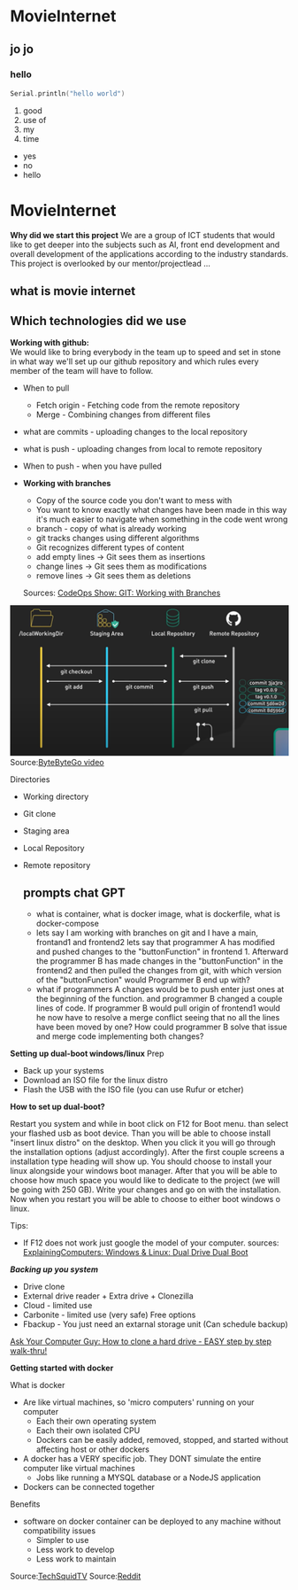 # MovieInternet

## jo jo

### hello

```C
Serial.println("hello world")
```

1. good
2. use of
3. my
4. time

- yes
- no
- hello

# MovieInternet

**Why did we start this project**
We are a group of ICT students that would like to get deeper into the subjects such as AI, front end development and overall development of the applications according to the industry standards. This project is overlooked by our mentor/projectlead ... 


**what is movie internet**
---

**Which technologies did we use**
---

**Working with github:**  
We would like to bring everybody in the team up to speed and set in stone in what way we'll set up our github repository and which rules every member of the team will have to follow. 



*   When to pull
    * Fetch origin - Fetching code from the remote repository
    * Merge - Combining changes from different files
  
* what are commits - uploading changes to the local repository
* what is push - uploading changes from local to remote repository
* When to push - when you have pulled
*   
  **Working with branches**

  * Copy of the source code you don't want to mess with
  * You want to know exactly what changes have been made in this way it's much easier to navigate when something in the code went wrong 
  * branch - copy of what is already working
  * git tracks changes using different algorithms
  * Git recognizes different types of content
  * add empty lines → Git sees them as insertions
  * change lines → Git sees them as modifications
  * remove lines → Git sees them as deletions
  

  Sources:
  [CodeOps Show: GIT: Working with Branches](https://www.youtube.com/watch?v=JTE2Fn_sCZs)

![alt text](image.png)  
Source:[ByteByteGo video](https://www.youtube.com/watch?v=e9lnsKot_SQ)

Directories
* Working directory
- Git clone
* Staging area
* Local Repository
* Remote repository

  prompts chat GPT 
  ---

  - what is container, what is docker image, what is dockerfile, what is docker-compose
  - lets say I am working with branches on git and I have a main, frontand1 and frontend2 lets say that programmer A has modified and pushed changes to the "buttonFunction" in frontend 1. Afterward the programmer B has made changes in the "buttonFunction" in the frontend2 and then pulled the changes from git, with which version of the "buttonFunction" would Programmer B end up with?
  - what if programmers A changes would be to push enter just ones at the beginning of the function. and programmer B changed a couple lines of code. 
  If programmer B would pull origin of frontend1 would he now have to resolve a merge conflict seeing that no all the lines have been moved by one?
  How could programmer B solve that issue and merge code implementing both changes?





**Setting up dual-boot windows/linux**
Prep
* Back up your systems
* Download an ISO file for the linux distro
* Flash the USB with the ISO file (you can use Rufur or etcher)


**How to set up dual-boot?**

Restart you system and while in boot click on F12 for Boot menu. than select your flashed usb as boot device. Than you will be able to choose install "insert linux distro" on the desktop. When you click it you will go through the installation options (adjust accordingly). After the first couple screens a installation type heading will show up. You should choose to install your linux alongside your windows boot manager. After that you will be able to choose how much space you would like to dedicate to the project (we will be going with 250 GB). Write your changes and go on with the installation. Now when you restart you will be able to choose to either boot windows o linux.

Tips:
* If F12 does not work just google the model of your computer.
sources:  
[ExplainingComputers: Windows & Linux: Dual Drive Dual Boot](https://www.youtube.com/watch?v=KWVte9WGxGE)

***Backing up you system***

* Drive clone
* External drive reader + Extra drive + Clonezilla
* Cloud - limited use
* Carbonite - limited use (very safe)
Free options
* Fbackup - You just need an extarnal storage unit (Can schedule backup)

[Ask Your Computer Guy: How to clone a hard drive - EASY step by step walk-thru!](https://www.youtube.com/watch?v=-89EcTjzl4M&t=832s)  

**Getting started with docker**

What is docker
* Are like virtual machines, so 'micro computers' running on your computer
    * Each their own operating system
    * Each their own isolated CPU
    * Dockers can be easily added, removed, stopped, and started without affecting host or other dockers
* A docker has a VERY specific job. They DONT simulate the entire computer like virtual machines
    * Jobs like running a MYSQL database or a NodeJS application
* Dockers can be connected together

Benefits
* software on docker container can be deployed to any machine without compatibility issues
  * Simpler to use
  * Less work to develop
  * Less work to maintain

Source:[TechSquidTV](https://www.youtube.com/watch?v=_dfLOzuIg2o&t=18s)
Source:[Reddit](https://www.reddit.com/r/docker/comments/keq9el/please_someone_explain_docker_to_me_like_i_am_an/)